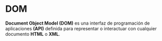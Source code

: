 # DOM

**Document Object Model (DOM)** es una interfaz de programación de aplicaciones **(API)** definida para representar o interactuar con cualquier documento **HTML** o **XML**.